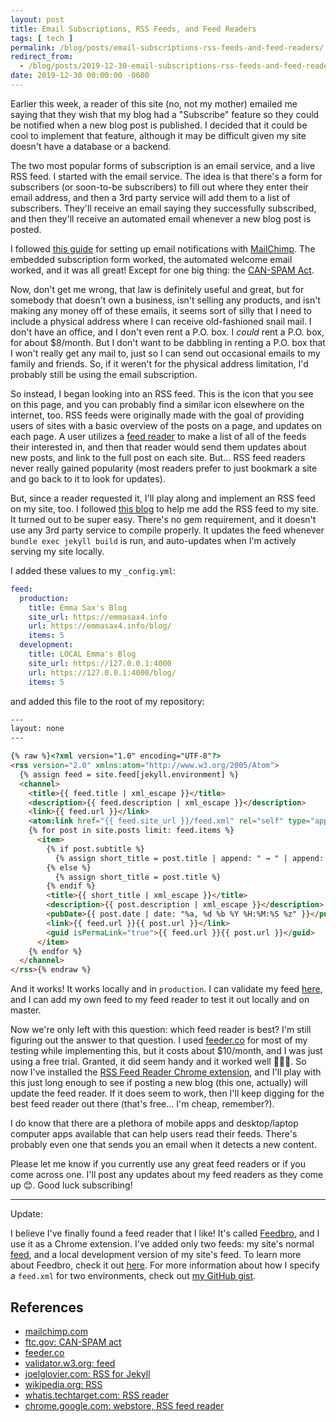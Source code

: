 ```yaml
---
layout: post
title: Email Subscriptions, RSS Feeds, and Feed Readers
tags: [ tech ]
permalink: /blog/posts/email-subscriptions-rss-feeds-and-feed-readers/
redirect_from:
  - /blog/posts/2019-12-30-email-subscriptions-rss-feeds-and-feed-readers/
date: 2019-12-30 00:00:00 -0600
---
```


Earlier this week, a reader of this site (no, not my mother) emailed me saying that they wish that my blog had a "Subscribe" feature so they could be notified when a new blog post is published. I decided that it could be cool to implement that feature, although it may be difficult given my site doesn't have a database or a backend.

The two most popular forms of subscription is an email service, and a live RSS feed. I started with the email service. The idea is that there's a form for subscribers (or soon-to-be subscribers) to fill out where they enter their email address, and then a 3rd party service will add them to a list of subscribers. They'll receive an email saying they successfully subscribed, and then they'll receive an automated email whenever a new blog post is posted.

I followed [this guide](https://blog.webjeda.com/jekyll-subscribe-form/) for setting up email notifications with [MailChimp](https://mailchimp.com/). The embedded subscription form worked, the automated welcome email worked, and it was all great! Except for one big thing: the [CAN-SPAM Act](https://www.ftc.gov/tips-advice/business-center/guidance/can-spam-act-compliance-guide-business).

Now, don't get me wrong, that law is definitely useful and great, but for somebody that doesn't own a business, isn't selling any products, and isn't making any money off of these emails, it seems sort of silly that I need to include a physical address where I can receive old-fashioned snail mail. I don't have an office, and I don't even rent a P.O. box. I _could_ rent a P.O. box, for about $8/month. But I don't want to be dabbling in renting a P.O. box that I won't really get any mail to, just so I can send out occasional emails to my family and friends. So, if it weren't for the physical address limitation, I'd probably still be using the email subscription.

So instead, I began looking into an RSS feed. This is the <i color="orange" data-feather="rss"></i> icon that you see on this page, and you can probably find a similar icon elsewhere on the internet, too. RSS feeds were originally made with the goal of providing users of sites with a basic overview of the posts on a page, and updates on each page. A user utilizes a [feed reader](https://whatis.techtarget.com/definition/RSS-reader) to make a list of all of the feeds their interested in, and then that reader would send them updates about new posts, and link to the full post on each site. But... RSS feed readers never really gained popularity (most readers prefer to just bookmark a site and go back to it to look for updates).

But, since a reader requested it, I'll play along and implement an RSS feed on my site, too. I followed [this blog](https://joelglovier.com/writing/rss-for-jekyll) to help me add the RSS feed to my site. It turned out to be super easy. There's no gem requirement, and it doesn't use any 3rd party service to compile properly. It updates the feed whenever `bundle exec jekyll build` is run, and auto-updates when I'm actively serving my site locally.

I added these values to my `_config.yml`:
```yml
feed:
  production:
    title: Emma Sax's Blog
    site_url: https://emmasax4.info
    url: https://emmasax4.info/blog/
    items: 5
  development:
    title: LOCAL Emma's Blog
    site_url: https://127.0.0.1:4000
    url: https://127.0.0.1:4000/blog/
    items: 5
```
and added this file to the root of my repository:
```html
---
layout: none
---

{% raw %}<?xml version="1.0" encoding="UTF-8"?>
<rss version="2.0" xmlns:atom="http://www.w3.org/2005/Atom">
  {% assign feed = site.feed[jekyll.environment] %}
  <channel>
    <title>{{ feed.title | xml_escape }}</title>
    <description>{{ feed.description | xml_escape }}</description>
    <link>{{ feed.url }}</link>
    <atom:link href="{{ feed.site_url }}/feed.xml" rel="self" type="application/rss+xml" />
    {% for post in site.posts limit: feed.items %}
      <item>
        {% if post.subtitle %}
          {% assign short_title = post.title | append: " → " | append: post.subtitle %}
        {% else %}
          {% assign short_title = post.title %}
        {% endif %}
        <title>{{ short_title | xml_escape }}</title>
        <description>{{ post.description | xml_escape }}</description>
        <pubDate>{{ post.date | date: "%a, %d %b %Y %H:%M:%S %z" }}</pubDate>
        <link>{{ feed.url }}{{ post.url }}</link>
        <guid isPermaLink="true">{{ feed.url }}{{ post.url }}</guid>
      </item>
    {% endfor %}
  </channel>
</rss>{% endraw %}
```

And it works! It works locally and in `production`. I can validate my feed [here](https://validator.w3.org/feed/), and I can add my own feed to my feed reader to test it out locally and on master.

Now we're only left with this question: which feed reader is best? I'm still figuring out the answer to that question. I used [feeder.co](https://feeder.co/reader) for most of my testing while implementing this, but it costs about $10/month, and I was just using a free trial. Granted, it did seem handy and it worked well 🤷🏻‍♀️. So now I've installed the [RSS Feed Reader Chrome extension](https://chrome.google.com/webstore/detail/rss-feed-reader/cdlhhcmmdobckneongkkmgigcimeibpf), and I'll play with this just long enough to see if posting a new blog (this one, actually) will update the feed reader. If it does seem to work, then I'll keep digging for the best feed reader out there (that's free... I'm cheap, remember?).

I do know that there are a plethora of mobile apps and desktop/laptop computer apps available that can help users read their feeds. There's probably even one that sends you an email when it detects a new content.

Please let me know if you currently use any great feed readers or if you come across one. I'll post any updates about my feed readers as they come up 😊. Good luck subscribing!

---

Update:

I believe I've finally found a feed reader that I like! It's called [Feedbro](https://twitter.com/feedbro), and I use it as a Chrome extension. I've added only two feeds: my site's normal [feed](/feed.xml), and a local development version of my site's feed. To learn more about Feedbro, check it out [here](https://nodetics.com/feedbro/). For more information about how I specify a `feed.xml` for two environments, check out [my GitHub gist](https://gist.github.com/emma-sax4/7c3b70a8f983fea9610209e9d7618cf4).

## References

* [mailchimp.com](https://mailchimp.com/)
* [ftc.gov: CAN-SPAM act](https://www.ftc.gov/tips-advice/business-center/guidance/can-spam-act-compliance-guide-business)
* [feeder.co](https://feeder.co)
* [validator.w3.org: feed](https://validator.w3.org/feed/)
* [joelglovier.com: RSS for Jekyll](https://joelglovier.com/writing/rss-for-jekyll)
* [wikipedia.org: RSS](https://en.wikipedia.org/wiki/RSS)
* [whatis.techtarget.com: RSS reader](https://whatis.techtarget.com/definition/RSS-reader)
* [chrome.google.com: webstore, RSS feed reader](https://chrome.google.com/webstore/detail/rss-feed-reader/cdlhhcmmdobckneongkkmgigcimeibpf)
